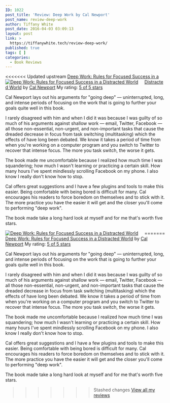 ```yaml
---
ID: 1022
post_title: 'Review: Deep Work by Cal Newport'
post_name: review-deep-work
author: Tiffany White
post_date: 2016-04-03 03:09:13
layout: post
link: >
  https://tiffanywhite.tech/review-deep-work/
published: true
tags: [ ]
categories:
  - Book Reviews
---
```

<<<<<<< Updated upstream
<a style="float: left; padding-right: 20px;" href="http://www.goodreads.com/book/show/25904506"><img src="http://d.gr-assets.com/books/1449422525m/25904506.jpg" alt="Deep Work: Rules for Focused Success in a Distracted World" border="0" /></a>
<a href="http://www.goodreads.com/book/show/25904506">Deep Work: Rules for Focused Success in a Distracted World</a> by <a href="http://www.goodreads.com/author/show/147891">Cal Newport</a>
My rating: <a href="http://www.goodreads.com/review/show/1576872102">5 of 5 stars</a>

Cal Newport lays out his arguments for "going deep" — uninterrupted, long, and intense periods of focusing on the work that is going to further your goals quite well in this book.

I rarely disagreed with him and when I did it was because I was guilty of so much of his arguments against shallow work — email, Twitter, Facebook — all those non-essential, non-urgent, and non-important tasks that cause the dreaded decrease in focus from task switching (multitasking) which the effects of have long been debated. We know it takes a period of time from when you're working on a computer program and you switch to Twitter to recover that intense focus. The more you task switch, the worse it gets.

The book made me uncomfortable because I realized how much time I was squandering; how much I wasn't learning or practicing a certain skill. How many hours I've spent mindlessly scrolling Facebook on my phone. I also know I really don't know how to stop.

Cal offers great suggestions and I have a few plugins and tools to make this easier. Being comfortable with being bored is difficult for many. Cal encourages his readers to force boredom on themselves and to stick with it. The more practice you have the easier it will get and the closer you'll come to performing "deep work".

The book made take a long hard look at myself and for me that's worth five stars.


=======
<a style="float: left; padding-right: 20px;" href="http://www.goodreads.com/book/show/25904506"><img src="http://d.gr-assets.com/books/1449422525m/25904506.jpg" alt="Deep Work: Rules for Focused Success in a Distracted World" border="0" /></a>
<a href="http://www.goodreads.com/book/show/25904506">Deep Work: Rules for Focused Success in a Distracted World</a> by <a href="http://www.goodreads.com/author/show/147891">Cal Newport</a>
My rating: <a href="http://www.goodreads.com/review/show/1576872102">5 of 5 stars</a>

Cal Newport lays out his arguments for "going deep" — uninterrupted, long, and intense periods of focusing on the work that is going to further your goals quite well in this book.

I rarely disagreed with him and when I did it was because I was guilty of so much of his arguments against shallow work — email, Twitter, Facebook — all those non-essential, non-urgent, and non-important tasks that cause the dreaded decrease in focus from task switching (multitasking) which the effects of have long been debated. We know it takes a period of time from when you're working on a computer program and you switch to Twitter to recover that intense focus. The more you task switch, the worse it gets.

The book made me uncomfortable because I realized how much time I was squandering; how much I wasn't learning or practicing a certain skill. How many hours I've spent mindlessly scrolling Facebook on my phone. I also know I really don't know how to stop.

Cal offers great suggestions and I have a few plugins and tools to make this easier. Being comfortable with being bored is difficult for many. Cal encourages his readers to force boredom on themselves and to stick with it. The more practice you have the easier it will get and the closer you'll come to performing "deep work".

The book made take a long hard look at myself and for me that's worth five stars.


>>>>>>> Stashed changes
<a href="http://www.goodreads.com/review/show/1576872102">View all my reviews</a>